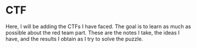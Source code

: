 # CTF
Here, I will be adding the CTFs I have faced. 
The goal is to learn as much as possible about the red team part. 
These are the notes I take, the ideas I have, and the results I obtain as I try to solve the puzzle.

